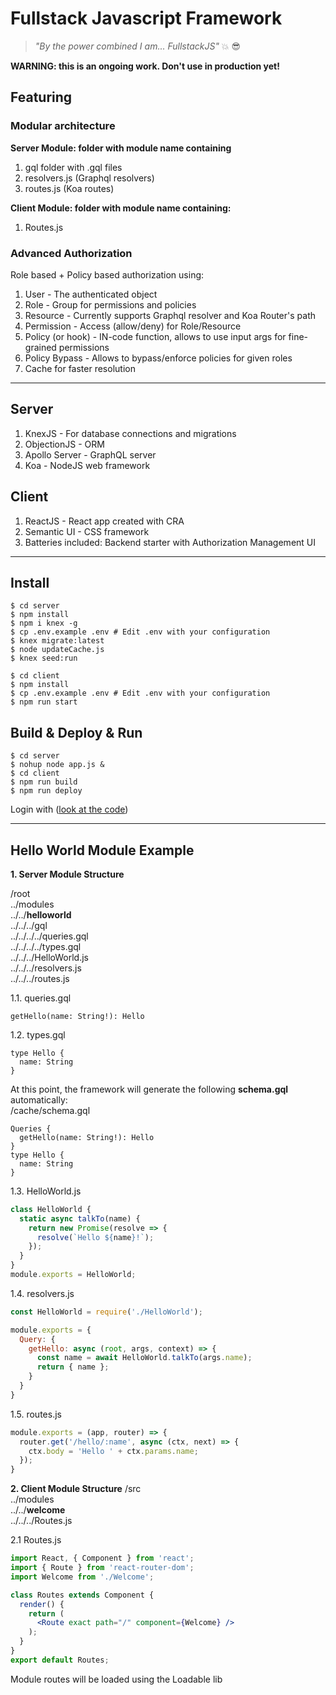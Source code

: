 # Fullstack Javascript Framework

> *"By the power combined I am... FullstackJS"* :boom: :sunglasses:

**WARNING: this is an ongoing work. Don't use in production yet!**

## Featuring

### Modular architecture
**Server Module: folder with module name containing**
1. gql folder with .gql files
2. resolvers.js (Graphql resolvers)
3. routes.js (Koa routes)

**Client Module: folder with module name containing:**
1. Routes.js

### Advanced Authorization
Role based + Policy based authorization using:
1. User - The authenticated object
2. Role - Group for permissions and policies
3. Resource - Currently supports Graphql resolver and Koa Router's path
4. Permission - Access (allow/deny) for Role/Resource
5. Policy (or hook) - IN-code function, allows to use input args for fine-grained permissions
6. Policy Bypass - Allows to bypass/enforce policies for given roles
7. Cache for faster resolution
---

## Server
1. KnexJS - For database connections and migrations
2. ObjectionJS - ORM
3. Apollo Server - GraphQL server
4. Koa - NodeJS web framework

## Client
1. ReactJS - React app created with CRA
2. Semantic UI - CSS framework
3. Batteries included: Backend starter with Authorization Management UI
---

## Install
```shell
$ cd server
$ npm install
$ npm i knex -g
$ cp .env.example .env # Edit .env with your configuration
$ knex migrate:latest
$ node updateCache.js
$ knex seed:run

$ cd client
$ npm install
$ cp .env.example .env # Edit .env with your configuration
$ npm run start
```

## Build & Deploy & Run
```shell
$ cd server
$ nohup node app.js &
$ cd client
$ npm run build
$ npm run deploy
```

Login with ([look at the code](./server/seeds/02_users.js#L14))

---

## Hello World Module Example

**1. Server Module Structure**

/root  
../modules  
../../**helloworld**  
../../../gql  
../../../../queries.gql  
../../../../types.gql  
../../../HelloWorld.js  
../../../resolvers.js  
../../../routes.js  

1.1. queries.gql
```gql
getHello(name: String!): Hello
```

1.2. types.gql
```gql
type Hello {
  name: String
}
```

At this point, the framework will generate the following **schema.gql** automatically:  
/cache/schema.gql  
```gql
Queries {
  getHello(name: String!): Hello
}
type Hello {
  name: String
}
```

1.3. HelloWorld.js
```js
class HelloWorld {
  static async talkTo(name) {
    return new Promise(resolve => {
      resolve(`Hello ${name}!`);
    });
  }
}
module.exports = HelloWorld;
```

1.4. resolvers.js
```js
const HelloWorld = require('./HelloWorld');

module.exports = {
  Query: {
    getHello: async (root, args, context) => {
      const name = await HelloWorld.talkTo(args.name);
      return { name };
    }
  }
}
```

1.5. routes.js
```js
module.exports = (app, router) => {
  router.get('/hello/:name', async (ctx, next) => {
    ctx.body = 'Hello ' + ctx.params.name;
  });
}
```


**2. Client Module Structure**
/src  
../modules  
../../**welcome**  
../../../Routes.js  

2.1 Routes.js  
```jsx
import React, { Component } from 'react';
import { Route } from 'react-router-dom';
import Welcome from './Welcome';

class Routes extends Component {
  render() {
    return (
      <Route exact path="/" component={Welcome} />
    );
  }
}
export default Routes;
```
Module routes will be loaded using the Loadable lib
